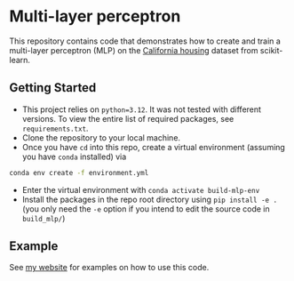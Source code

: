 # Multi-layer perceptron

[my-website]: https://AJG91.github.io "my-website"
[ca-housing-docs]: https://scikit-learn.org/stable/modules/generated/sklearn.datasets.fetch_california_housing.html "ca-housing-docs"

This repository contains code that demonstrates how to create and train a multi-layer perceptron (MLP) on the [California housing][ca-housing-docs] dataset from scikit-learn.

## Getting Started

* This project relies on `python=3.12`. It was not tested with different versions.
  To view the entire list of required packages, see `requirements.txt`.
* Clone the repository to your local machine.
* Once you have `cd` into this repo, create a virtual environment (assuming you have `conda` installed) via
```bash
conda env create -f environment.yml
```
* Enter the virtual environment with `conda activate build-mlp-env`
* Install the packages in the repo root directory using `pip install -e .`
  (you only need the `-e` option if you intend to edit the source code in `build_mlp/`)


## Example

See [my website][my-website] for examples on how to use this code.
